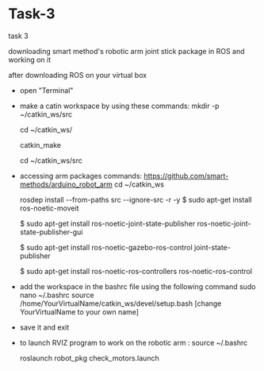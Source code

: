 # Task-3
task 3

downloading smart method's robotic arm joint stick package in ROS and working on it


after downloading ROS on your virtual box

- open "Terminal" 
- make a catin workspace by using these commands:
   mkdir -p ~/catkin_ws/src

   cd ~/catkin_ws/

   catkin_make

   cd ~/catkin_ws/src

 - accessing arm packages  commands: https://github.com/smart-methods/arduino_robot_arm 
    cd ~/catkin_ws

    rosdep install --from-paths src --ignore-src -r -y
    $ sudo apt-get install ros-noetic-moveit

    $ sudo apt-get install ros-noetic-joint-state-publisher ros-noetic-joint-state-publisher-gui

    $ sudo apt-get install ros-noetic-gazebo-ros-control joint-state-publisher

    $ sudo apt-get install ros-noetic-ros-controllers ros-noetic-ros-control
- add the workspace in the bashrc file using the following command 
   sudo nano ~/.bashrc
   source /home/YourVirtualName/catkin_ws/devel/setup.bash [change YourVirtualName to your own name]
- save it and exit
-  to launch RVIZ program to work on the robotic arm :
     source ~/.bashrc

     roslaunch robot_pkg check_motors.launch

 

